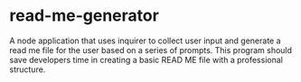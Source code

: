 # read-me-generator
A node application that uses inquirer to collect user input and generate a read me file for the user based on a series of prompts. This program should save developers time in creating a basic READ ME file with a professional structure. 
